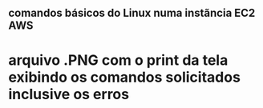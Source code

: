 ## comandos básicos do Linux numa instãncia EC2 AWS ##
 # arquivo .PNG com o print da tela exibindo os comandos solicitados inclusive os erros #
